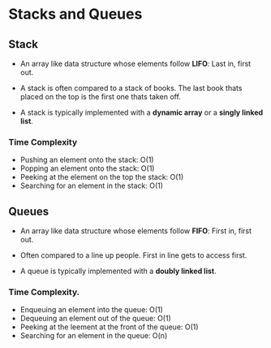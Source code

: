 # Stacks and Queues

## Stack

- An array like data structure whose elements follow **LIFO**: Last in, first out.
- A stack is often compared to a stack of books. The last book thats placed on the top is the first one thats taken off.

- A stack is typically implemented with a **dynamic array** or a **singly linked list**.

### Time Complexity

- Pushing an element onto the stack: O(1)
- Popping an element onto the stack: O(1)
- Peeking at the element on the top the stack: O(1)
- Searching for an element in the stack: O(1)

## Queues

- An array like data structure whose elements follow **FIFO**: First in, first out.
- Often compared to a line up people. First in line gets to access first.

- A queue is typically implemented with a **doubly linked list**.

### Time Complexity.

- Enqueuing an element into the queue: O(1)
- Dequeuing an element out of the queue: O(1)
- Peeking at the leement at the front of the queue: O(1)
- Searching for an element in the queue: O(n)
